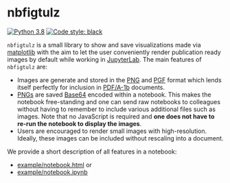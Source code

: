 # nbfigtulz
[![Python 3.8](https://img.shields.io/badge/python-3.8-blue.svg)](https://www.python.org/downloads/release/python-380/)
[![Code style: black](https://img.shields.io/badge/code%20style-black-000000.svg)](https://github.com/psf/black)

`nbfigtulz` is a small library to show and save visualizations made via [matplotlib](https://matplotlib.org/) with the aim to let the user conveniently render publication ready images by default while working in [JupyterLab](https://jupyterlab.readthedocs.io/en/stable/). The main features of `nbfigtulz` are:
- Images are generate and stored in the [PNG](https://en.wikipedia.org/wiki/Portable_Network_Graphics) and [PGF](https://en.wikipedia.org/wiki/Progressive_Graphics_File) format which lends itself perfectly for inclusion in [PDF/A-1b](https://de.wikipedia.org/wiki/PDF/A) documents.
- [PNGs](https://en.wikipedia.org/wiki/Portable_Network_Graphics) are saved [Base64](https://en.wikipedia.org/wiki/Base64) encoded within a notebook. This makes the notebook free-standing and one can send raw notebooks to colleagues without having to remember to include various additional files such as images. Note that no JavaScript is required and **one does not have to re-run the notebook to display the images**.
- Users are encouraged to render small images with high-resolution. Ideally, these images can be included without rescaling into a document.

We provide a short description of all features in a notebook:
- [example/notebook.html](https://github.com/avitase/nbfigtulz/blob/main/example/notebook.html) or
- [example/notebook.ipynb](https://github.com/avitase/nbfigtulz/blob/main/example/notebook.ipynb)
